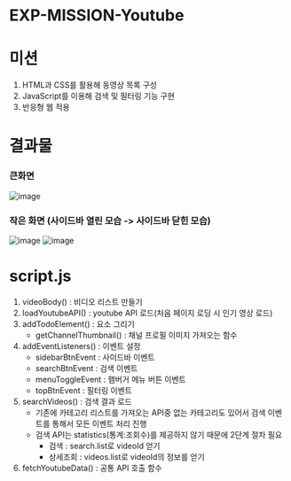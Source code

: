 # EXP-MISSION-Youtube

# 미션
1. HTML과 CSS를 활용해 동영상 목록 구성
2. JavaScript를 이용해 검색 및 필터링 기능 구현
3. 반응형 웹 적용


# 결과물  
### 큰화면
![image](https://github.com/user-attachments/assets/9d4ef1af-9245-469c-b03c-841a6031947d)  

### 작은 화면 (사이드바 열린 모습 -> 사이드바 닫힌 모습)
![image](https://github.com/user-attachments/assets/b8120378-1606-4d49-8a72-937f900160c8)
![image](https://github.com/user-attachments/assets/8c3250d3-9672-4436-ad61-57232c0b39d9)


# script.js
1. videoBody() : 비디오 리스트 만들기
2. loadYoutubeAPI() : youtube API 로드(처음 페이지 로딩 시 인기 영상 로드)
3. addTodoElement() : 요소 그리기
   - getChannelThumbnail() : 채널 프로필 이미지 가져오는 함수
4. addEventListeners() : 이벤트 설정 
   - sidebarBtnEvent : 사이드바 이벤트
   - searchBtnEvent : 검색 이벤트
   - menuToggleEvent : 햄버거 메뉴 버튼 이벤트
   - topBtnEvent : 필터링 이벤트
5. searchVideos() : 검색 결과 로드
   - 기존에 카테고리 리스트를 가져오는 API중 없는 카테고리도 있어서 검색 이벤트를 통해서 모든 이벤트 처리 진행
   - 검색 API는 statistics(통계:조회수)를 제공하지 않기 때문에 2단계 절차 필요
     - 검색 : search.list로 videoId 얻기
     - 상세조회 : videos.list로 videoId의 정보를 얻기
6. fetchYoutubeData() : 공통 API 호출 함수
